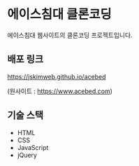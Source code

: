 # 에이스침대 클론코딩

에이스침대 웹사이트의 클론코딩 프로젝트입니다.

## 배포 링크

https://jskimweb.github.io/acebed

(원사이트 : https://www.acebed.com)

## 기술 스택

<ul>
  <li>HTML</li>
  <li>CSS</li>
  <li>JavaScript</li>
  <li>jQuery</li>
</ul>
